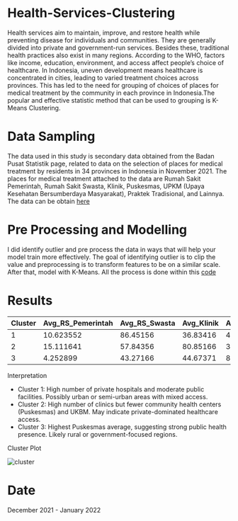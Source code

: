 # Health-Services-Clustering

Health services aim to maintain, improve, and restore health while preventing disease for individuals and communities. They are generally divided into private and government-run services. Besides these, traditional health practices also exist in many regions. According to the WHO, factors like income, education, environment, and access affect people’s choice of healthcare. In Indonesia, uneven development means healthcare is concentrated in cities, leading to varied treatment choices across provinces. This has led to the need for grouping of choices of places for medical treatment by the community in each province in Indonesia.The popular and effective statistic method that can be used to grouping is K-Means Clustering.

# Data Sampling
The data used in this study is secondary data obtained from the Badan Pusat Statistik page, related to data on the selection of places for medical treatment by residents in 34 provinces in Indonesia in November 2021. The places for medical treatment attached to the data are Rumah Sakit Pemerintah, Rumah Sakit Swasta, Klinik, Puskesmas, UPKM (Upaya Kesehatan Bersumberdaya Masyarakat), Praktek Tradisional, and Lainnya. The data can be obtain [here](https://view.officeapps.live.com/op/view.aspx?src=https%3A%2F%2Fraw.githubusercontent.com%2Fdhafinabdillah%2FHealth-Services-Clustering%2Frefs%2Fheads%2Fmain%2FData%2520PKL.xlsx&wdOrigin=BROWSELINK)

# Pre Processing and Modelling
I did identify outlier and pre process the data in ways that will help your model train more effectively. The goal of identifying outlier is to clip the value and preprocessing is to transform features to be on a similar scale. After that, model with K-Means. All the process is done within this [code](https://github.com/dhafinabdillah/Health-Services-Clustering/blob/main/Clustering%20PKL.R)

# Results
| Cluster | Avg_RS_Pemerintah | Avg_RS_Swasta | Avg_Klinik | Avg_Puskesmas | Avg_UKBM | Avg_Praktek_Tradisional | Avg_Lainnya | Count |
|---------|-------------------|---------------|------------|----------------|----------|--------------------------|-------------|-------|
| 1       | 10.623552         | 86.45156      | 36.83416   | 47.89686       | 8.502914 | 5.607257                 | 3.151404    | **9**  |
| 2       | 15.111641         | 57.84356      | 80.85166   | 35.30271       | 2.781718 | 2.665332                 | 1.385437    | **12** |
| 3       | 4.252899          | 43.27166      | 44.67371   | 85.05248       | 8.545875 | 2.153209                 | 2.120239    | **13** |

Interpretation
- Cluster 1: High number of private hospitals and moderate public facilities. Possibly urban or semi-urban areas with mixed access.
- Cluster 2: High number of clinics but fewer community health centers (Puskesmas) and UKBM. May indicate private-dominated healthcare access.
- Cluster 3: Highest Puskesmas average, suggesting strong public health presence. Likely rural or government-focused regions.

Cluster Plot

![cluster](https://github.com/user-attachments/assets/ef900f91-f060-48d5-8ab9-64344a15726c)

# Date
December 2021 - January 2022
